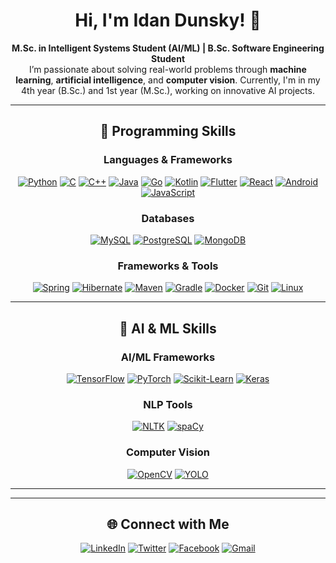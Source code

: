 # <div align="center">Hi, I'm Idan Dunsky! 👋</div>  
<div align="center">
<strong>M.Sc. in Intelligent Systems Student (AI/ML) | B.Sc. Software Engineering Student</strong>  
</div>

<div align="center">I’m passionate about solving real-world problems through <strong>machine learning</strong>, <strong>artificial intelligence</strong>, and <strong>computer vision</strong>. Currently, I'm in my 4th year (B.Sc.) and 1st year (M.Sc.), working on innovative AI projects.</div>

---

## <div align="center">🚀 **Programming Skills**</div>

### <div align="center">**Languages & Frameworks**</div>  
<div align="center">

[![Python](https://img.shields.io/badge/Python-3776AB?style=for-the-badge&logo=python&logoColor=white)](https://www.python.org/) [![C](https://img.shields.io/badge/C-A8B9CC?style=for-the-badge&logo=c&logoColor=white)](https://en.wikipedia.org/wiki/C_(programming_language)) [![C++](https://img.shields.io/badge/C%2B%2B-00599C?style=for-the-badge&logo=c%2B%2B&logoColor=white)](https://isocpp.org/) [![Java](https://img.shields.io/badge/Java-007396?style=for-the-badge&logo=java&logoColor=white)](https://www.java.com/) [![Go](https://img.shields.io/badge/Go-00ADD8?style=for-the-badge&logo=go&logoColor=white)](https://golang.org/) [![Kotlin](https://img.shields.io/badge/Kotlin-0095D5?style=for-the-badge&logo=kotlin&logoColor=white)](https://kotlinlang.org/) [![Flutter](https://img.shields.io/badge/Flutter-02569B?style=for-the-badge&logo=flutter&logoColor=white)](https://flutter.dev/) [![React](https://img.shields.io/badge/React-61DAFB?style=for-the-badge&logo=react&logoColor=white)](https://reactjs.org/) [![Android](https://img.shields.io/badge/Android-3DDC84?style=for-the-badge&logo=android&logoColor=white)](https://www.android.com/) [![JavaScript](https://img.shields.io/badge/JavaScript-F7DF1E?style=for-the-badge&logo=javascript&logoColor=black)](https://developer.mozilla.org/en-US/docs/Web/JavaScript)

</div>

### <div align="center">**Databases**</div>  
<div align="center">

[![MySQL](https://img.shields.io/badge/MySQL-4479A1?style=for-the-badge&logo=mysql&logoColor=white)](https://www.mysql.com/) [![PostgreSQL](https://img.shields.io/badge/PostgreSQL-4169E1?style=for-the-badge&logo=postgresql&logoColor=white)](https://www.postgresql.org/) [![MongoDB](https://img.shields.io/badge/MongoDB-47A248?style=for-the-badge&logo=mongodb&logoColor=white)](https://www.mongodb.com/)

</div>

### <div align="center">**Frameworks & Tools**</div>  
<div align="center">

[![Spring](https://img.shields.io/badge/Spring-6DB33F?style=for-the-badge&logo=spring&logoColor=white)](https://spring.io/) [![Hibernate](https://img.shields.io/badge/Hibernate-59666C?style=for-the-badge&logo=hibernate&logoColor=white)](https://hibernate.org/) [![Maven](https://img.shields.io/badge/Maven-C71A36?style=for-the-badge&logo=apache-maven&logoColor=white)](https://maven.apache.org/) [![Gradle](https://img.shields.io/badge/Gradle-02303A?style=for-the-badge&logo=gradle&logoColor=white)](https://gradle.org/) [![Docker](https://img.shields.io/badge/Docker-2496ED?style=for-the-badge&logo=docker&logoColor=white)](https://www.docker.com/) [![Git](https://img.shields.io/badge/Git-F05032?style=for-the-badge&logo=git&logoColor=white)](https://git-scm.com/) [![Linux](https://img.shields.io/badge/Linux-FCC624?style=for-the-badge&logo=linux&logoColor=white)](https://www.linux.org/)

</div>

---

## <div align="center">🤖 **AI & ML Skills**</div>

### <div align="center">**AI/ML Frameworks**</div>  
<div align="center">

[![TensorFlow](https://img.shields.io/badge/TensorFlow-FF6F00?style=for-the-badge&logo=tensorflow&logoColor=white)](https://www.tensorflow.org/) [![PyTorch](https://img.shields.io/badge/PyTorch-EE4C2C?style=for-the-badge&logo=pytorch&logoColor=white)](https://pytorch.org/) [![Scikit-Learn](https://img.shields.io/badge/Scikit--Learn-F7931E?style=for-the-badge&logo=scikit-learn&logoColor=white)](https://scikit-learn.org/) [![Keras](https://img.shields.io/badge/Keras-D00000?style=for-the-badge&logo=keras&logoColor=white)](https://keras.io/)

</div>

### <div align="center">**NLP Tools**</div>  
<div align="center">

[![NLTK](https://img.shields.io/badge/NLTK-009688?style=for-the-badge&logoColor=white)](https://www.nltk.org/) [![spaCy](https://img.shields.io/badge/spaCy-09A3D5?style=for-the-badge&logoColor=white)](https://spacy.io/)

</div>

### <div align="center">**Computer Vision**</div>  
<div align="center">

[![OpenCV](https://img.shields.io/badge/OpenCV-5C3EE8?style=for-the-badge&logo=opencv&logoColor=white)](https://opencv.org/) [![YOLO](https://img.shields.io/badge/YOLO-00A7E1?style=for-the-badge&logo=yolo&logoColor=white)](https://github.com/ultralytics/yolov5)

</div>

---

<!--## <div align="center">📊 **GitHub Stats**</div>  -->

<!--<div align="center">

![Idan's GitHub Stats](https://github-readme-stats.vercel.app/api?username=idan-dunsky&show_icons=true&theme=tokyonight&hide=stars)  
![Top Languages](https://github-readme-stats.vercel.app/api/top-langs/?username=idan-dunsky&layout=compact&theme=tokyonight)  
![GitHub Streak](https://github-readme-streak-stats.herokuapp.com/?user=idan-dunsky&theme=tokyonight)

</div>-->

---

## <div align="center">🌐 **Connect with Me**</div>

<div align="center">

[![LinkedIn](https://img.shields.io/badge/LinkedIn-0A66C2?style=for-the-badge&logo=linkedin&logoColor=white)](https://www.linkedin.com/in/idan-dunsky-5a326423b/) [![Twitter](https://img.shields.io/badge/Twitter-1DA1F2?style=for-the-badge&logo=twitter&logoColor=white)](https://x.com/idan_dunsk32665) [![Facebook](https://img.shields.io/badge/Facebook-1877F2?style=for-the-badge&logo=facebook&logoColor=white)](https://www.facebook.com/idunsky/) [![Gmail](https://img.shields.io/badge/Gmail-D14836?style=for-the-badge&logo=gmail&logoColor=white)](mailto:idunsky855@gmail.com)

</div>
